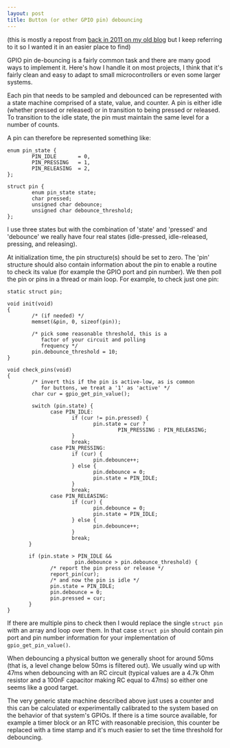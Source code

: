 ```yaml
---
layout: post
title: Button (or other GPIO pin) debouncing
---
```


(this is mostly a repost from [back in 2011 on my old blog](http://yurovsky.blogspot.com/2011/02/button-or-other-gpio-pin-debouncing.html) but I keep referring to it so I wanted it in an easier place to find)

GPIO pin de-bouncing is a fairly common task and there are many good ways to implement it.  Here's how I handle it on most projects, I think that it's fairly
clean and easy to adapt to small microcontrollers or even some larger systems.

Each pin that needs to be sampled and debounced can be represented with a state machine comprised of a state, value, and counter.  A pin is either idle (whether pressed or released) or in transition to being pressed or released.  To transition to the idle state, the pin must maintain the same level for a number of counts.

A pin can therefore be represented something like:

    enum pin_state {
            PIN_IDLE       = 0,
            PIN_PRESSING   = 1,
            PIN_RELEASING  = 2,
    };
    
    struct pin {
            enum pin_state state;
            char pressed;
            unsigned char debounce;
            unsigned char debounce_threshold;
    };

I use three states but with the combination of 'state' and 'pressed' and 'debounce' we really have four real states (idle-pressed, idle-released, pressing, and releasing).

At initialization time, the pin structure(s) should be set to zero.  The 'pin' structure should also contain information about the pin to enable a routine to check its value (for example the GPIO port and pin number).  We then poll the pin or pins in a thread or main loop.  For example, to check just one pin:

    static struct pin;

    void init(void)
    {
            /* (if needed) */
            memset(&pin, 0, sizeof(pin));
            
            /* pick some reasonable threshold, this is a
               factor of your circuit and polling
               frequency */
            pin.debounce_threshold = 10;
    }

    void check_pins(void)
    {
            /* invert this if the pin is active-low, as is common
               for buttons, we treat a '1' as 'active' */
            char cur = gpio_get_pin_value();

            switch (pin.state) {
                  case PIN_IDLE:
                         if (cur != pin.pressed) {
                                pin.state = cur ?
                                        PIN_PRESSING : PIN_RELEASING;
                         }
                         break;
                  case PIN_PRESSING:
                         if (cur) {
                                pin.debounce++;
                         } else {
                                pin.debounce = 0;
                                pin.state = PIN_IDLE;
                         }
                         break;
                  case PIN_RELEASING:
                         if (cur) {
                                pin.debounce = 0;
                                pin.state = PIN_IDLE;
                         } else {
                                pin.debounce++;
                         }
                         break;
           }

           if (pin.state > PIN_IDLE &&
                          pin.debounce > pin.debounce_threshold) {
                  /* report the pin press or release */
                  report_pin(cur);
                  /* and now the pin is idle */
                  pin.state = PIN_IDLE;
                  pin.debounce = 0;
                  pin.pressed = cur;
           }
    }

If there are multiple pins to check then I would replace the single
`struct pin` with an array and loop over them.
In that case `struct pin` should contain pin port and pin number information
for your implementation of  `gpio_get_pin_value()`.

When debouncing a physical button we generally shoot for around 50ms (that is,
a level change below 50ms is filtered out). We usually wind up with 47ms when
debouncing with an RC circuit (typical values are a 4.7k Ohm resistor and a 100nF capacitor making RC equal to 47ms) so either one seems like a good target.

The very generic state machine described above just uses a counter and this can
be calculated or experimentally calibrated to the system based on the behavior
of that system's GPIOs. If there is a time source available, for example a timer block or an RTC with reasonable precision, this counter be
replaced with a time stamp and it's much easier to set the time threshold for
debouncing.
